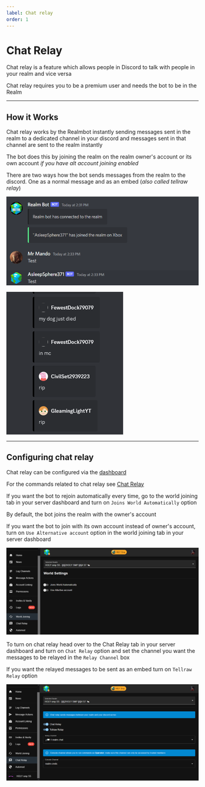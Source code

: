 ```yaml
---
label: Chat relay
order: 1
---
```


# Chat Relay
Chat relay is a feature which allows people in Discord to talk with people in your realm and vice versa 

Chat relay requires you to be a premium user and needs the bot to be in the Realm

---

## How it Works 
  Chat relay works by the Realmbot instantly sending messages sent in the realm to a dedicated channel in your discord and messages sent in that channel are sent to the realm instantly 
  
  The bot does this by joining the realm on the realm owner's account or its own account *if you have alt account joining enabled* 
  
  There are two ways how the bot sends messages from the realm to the discord. One as a normal message and as an embed (*also called tellraw relay*)

  ![Example of normal relay message](/images/relay.png)  
  
  ![Example of tellraw relay](images/tr_relay.png)
  
---

## Configuring chat relay 
  Chat relay can be configured via the [dashboard](https://realmbot.dev/)
  
  For the commands related to chat relay see [Chat Relay](world.md) 
  
  If you want the bot to rejoin automatically every time, go to the world joining tab in your server dashboard and turn on `Joins World Automatically` option 
  
  By default, the bot joins the realm with the owner's account

  If you want the bot to join with its own account instead of owner's account, turn on `Use Alternative account` option in the world joining tab in your server dashboard 
  
  ![world joining tab](/images/wrld_join.png)
  
  To turn on chat relay head over to the Chat Relay tab in your server dashboard and turn on `Chat Relay` option and set the channel you want the messages to be relayed in the `Relay Channel` box
  
  If you want the relayed messages to be sent as an embed turn on `Tellraw Relay` option 
  
  ![Chat Relay tab](/images/chat_relay_tab.png) 

